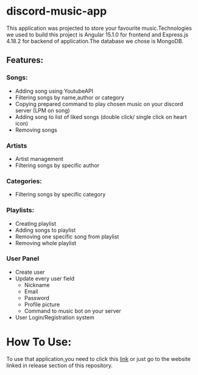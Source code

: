 # discord-music-app

This application was projected to store your favourite music.Technologies we used to build this project is Angular 15.1.0 for 
frontend and Express.js 4.18.2 for backend of application.The database we chose is MongoDB.

## Features:

### Songs:
- Adding song using YoutubeAPI
- Filtering songs by name,author or category
- Copying prepared command to play chosen music on your discord server (LPM on song)
- Adding song to list of liked songs (double click/ single click on heart icon)
- Removing songs

### Artists
- Artist management
- Filtering songs by specific author

### Categories:
- Filtering songs by specific category

### Playlists:
- Creating playlist
- Adding songs to playlist
- Removing one specific song from playlist
- Removing whole playlist

### User Panel
- Create user
- Update every user field
  - Nickname
  - Email
  - Password
  - Profile picture
  - Command to music bot on your server
- User Login/Registration system


# How To Use:
To use that application,you need to click this [link](https://discord-music-app-frontend.vercel.app/landing-page) or just go to the website linked in release section of this repository.
